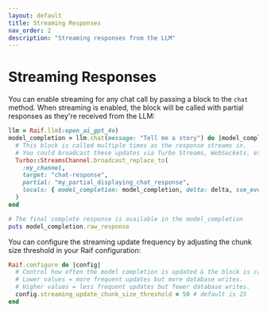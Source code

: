 ```yaml
---
layout: default
title: Streaming Responses
nav_order: 2
description: "Streaming responses from the LLM"
---
```


# Streaming Responses

You can enable streaming for any chat call by passing a block to the `chat` method. When streaming is enabled, the block will be called with partial responses as they're received from the LLM:

```ruby
llm = Raif.llm(:open_ai_gpt_4o)
model_completion = llm.chat(message: "Tell me a story") do |model_completion, delta, sse_event|
  # This block is called multiple times as the response streams in.
  # You could broadcast these updates via Turbo Streams, WebSockets, etc.
  Turbo::StreamsChannel.broadcast_replace_to(
    :my_channel,
    target: "chat-response",
    partial: "my_partial_displaying_chat_response",
    locals: { model_completion: model_completion, delta: delta, sse_event: sse_event }
  )
end

# The final complete response is available in the model_completion
puts model_completion.raw_response
```

You can configure the streaming update frequency by adjusting the chunk size threshold in your Raif configuration:

```ruby
Raif.configure do |config|
  # Control how often the model completion is updated & the block is called when streaming.
  # Lower values = more frequent updates but more database writes.
  # Higher values = less frequent updates but fewer database writes.
  config.streaming_update_chunk_size_threshold = 50 # default is 25
end
```